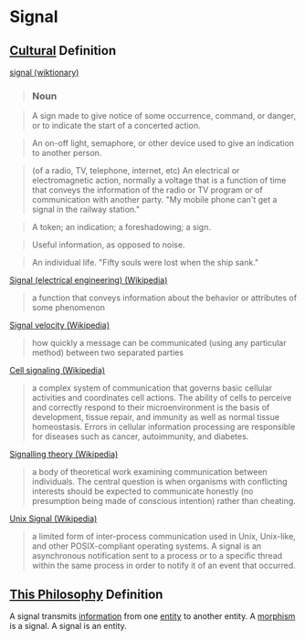 # Signal

## [Cultural](./culture.md) Definition

<a href="http://en.wiktionary.org/wiki/signal" target="_blank">signal (wiktionary)</a>

> ### Noun

> A sign made to give notice of some occurrence, command, or danger, or to indicate the start of a concerted action.

> An on-off light, semaphore, or other device used to give an indication to another person.

> (of a radio, TV, telephone, internet, etc) An electrical or electromagnetic action, normally a voltage that is a function of time that conveys the information of the radio or TV program or of communication with another party. "My mobile phone can't get a signal in the railway station."

> A token; an indication; a foreshadowing; a sign.

> Useful information, as opposed to noise.

> An individual life. "Fifty souls were lost when the ship sank."

<a href="https://en.wikipedia.org/wiki/Signal_(electrical_engineering)" target="_blank">Signal (electrical engineering) (Wikipedia)</a>

> a function that conveys information about the behavior or attributes of some phenomenon

<a href="https://en.wikipedia.org/wiki/Signal_velocity" target="_blank">Signal velocity (Wikipedia)</a>

> how quickly a message can be communicated (using any particular method) between two separated parties

<a href="https://en.wikipedia.org/wiki/Cell_signaling" target="_blank">Cell signaling (Wikipedia)</a>

> a complex system of communication that governs basic cellular activities and coordinates cell actions. The ability of cells to perceive and correctly respond to their microenvironment is the basis of development, tissue repair, and immunity as well as normal tissue homeostasis. Errors in cellular information processing are responsible for diseases such as cancer, autoimmunity, and diabetes.

<a href="https://en.wikipedia.org/wiki/Signalling_theory" target="_blank">Signalling theory (Wikipedia)</a>

> a body of theoretical work examining communication between individuals. The central question is when organisms with conflicting interests should be expected to communicate honestly (no presumption being made of conscious intention) rather than cheating.

<a href="https://en.wikipedia.org/wiki/Unix_signal" target="_blank">Unix Signal (Wikipedia)</a>

> a limited form of inter-process communication used in Unix, Unix-like, and other POSIX-compliant operating systems. A signal is an asynchronous notification sent to a process or to a specific thread within the same process in order to notify it of an event that occurred.

## [This Philosophy](./this-philosophy.md) Definition

A signal transmits [information](./information.md) from one [entity](./entity.md) to another entity. A [morphism](./category-theory.md) is a signal. A signal is an entity.
